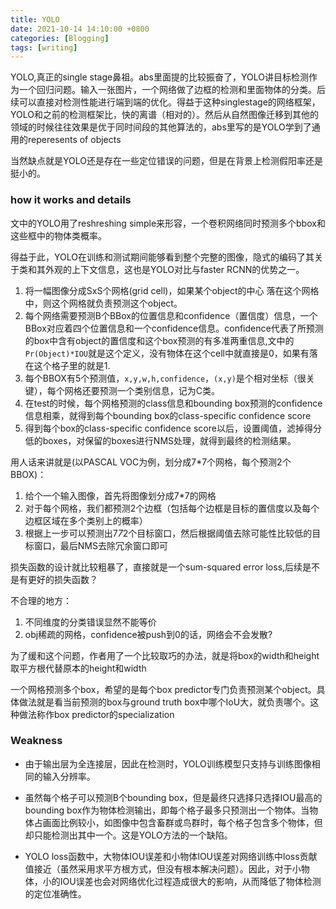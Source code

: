 ```yaml
---
title: YOLO
date: 2021-10-14 14:10:00 +0800
categories: [Blogging]
tags: [writing]
---
```


YOLO,真正的single stage鼻祖。abs里面提的比较振奋了，YOLO讲目标检测作为一个回归问题。输入一张图片，一个网络做了边框的检测和里面物体的分类。后续可以直接对检测性能进行端到端的优化。得益于这种singlestage的网络框架，YOLO和之前的检测框架比，快的离谱（相对的）。然后从自然图像迁移到其他的领域的时候往往效果是优于同时间段的其他算法的，abs里写的是YOLO学到了通用的reperesents of objects

当然缺点就是YOLO还是存在一些定位错误的问题，但是在背景上检测假阳率还是挺小的。

### how it works and details

文中的YOLO用了reshreshing simple来形容，一个卷积网络同时预测多个bbox和这些框中的物体类概率。

得益于此，YOLO在训练和测试期间能够看到整个完整的图像，隐式的编码了其关于类和其外观的上下文信息，这也是YOLO对比与faster RCNN的优势之一。

1. 将一幅图像分成SxS个网格(grid cell)，如果某个object的中心 落在这个网格中，则这个网格就负责预测这个object。
2. 每个网络需要预测B个BBox的位置信息和confidence（置信度）信息，一个BBox对应着四个位置信息和一个confidence信息。confidence代表了所预测的box中含有object的置信度和这个box预测的有多准两重信息,文中的`Pr(Object)*IOU`就是这个定义，没有物体在这个cell中就直接是0，如果有落在这个格子里的就是1.
3. 每个BBOX有5个预测值，`x,y,w,h,confidence`，`(x,y)`是个相对坐标（很关键），每个网格还要预测一个类别信息，记为C类。
4. 在test的时候，每个网格预测的class信息和bounding box预测的confidence信息相乘，就得到每个bounding box的class-specific confidence score
5. 得到每个box的class-specific confidence score以后，设置阈值，滤掉得分低的boxes，对保留的boxes进行NMS处理，就得到最终的检测结果。

用人话来讲就是(以PASCAL VOC为例，划分成7*7个网格，每个预测2个BBOX)：

1. 给个一个输入图像，首先将图像划分成7*7的网格
2.  对于每个网格，我们都预测2个边框（包括每个边框是目标的置信度以及每个边框区域在多个类别上的概率）
3. 根据上一步可以预测出7*7*2个目标窗口，然后根据阈值去除可能性比较低的目标窗口，最后NMS去除冗余窗口即可

损失函数的设计就比较粗暴了，直接就是一个sum-squared error loss,后续是不是有更好的损失函数？

不合理的地方：

1. 不同维度的分类错误显然不能等价
2. obj稀疏的网格，confidence被push到0的话，网络会不会发散?

为了缓和这个问题，作者用了一个比较取巧的办法，就是将box的width和height取平方根代替原本的height和width

一个网格预测多个box，希望的是每个box predictor专门负责预测某个object。具体做法就是看当前预测的box与ground truth box中哪个IoU大，就负责哪个。这种做法称作box predictor的specialization

### Weakness

+ 由于输出层为全连接层，因此在检测时，YOLO训练模型只支持与训练图像相同的输入分辨率。

+ 虽然每个格子可以预测B个bounding box，但是最终只选择只选择IOU最高的bounding box作为物体检测输出，即每个格子最多只预测出一个物体。当物体占画面比例较小，如图像中包含畜群或鸟群时，每个格子包含多个物体，但却只能检测出其中一个。这是YOLO方法的一个缺陷。

+ YOLO loss函数中，大物体IOU误差和小物体IOU误差对网络训练中loss贡献值接近（虽然采用求平方根方式，但没有根本解决问题）。因此，对于小物体，小的IOU误差也会对网络优化过程造成很大的影响，从而降低了物体检测的定位准确性。